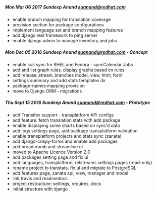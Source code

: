 ##### Mon Mar 06 2017 Sundeep Anand <suanand@redhat.com>
* enable branch mapping for translation coverage
* provision section for package configurations
* implement language set and branch mapping features
* add django rest framework to ping server
* enable django admin to manage inventory and jobs

##### Mon Dec 05 2016 Sundeep Anand <suanand@redhat.com> - Concept
* enable ical sync for RHEL and Fedora - syncCalendar Jobs
* add and list graph rules, display graphs based on rules
* add release_stream_branches model, view, html, form
* settings summary and add stats templates dir
* package-names mapping provision
* move to Django ORM - migrations

##### Thu Sept 15 2016 Sundeep Anand <suanand@redhat.com> - Prototype
* add Transifex support - transplatform API configs
* add feature: fetch translation stats with add package
* enable displaying some charts based on sync'd data
* add logs settings page, add package transplatform validation
* enable transplatform projects and stats sync (zanata)
* add django-crispy-forms and enable add packages
* add breadcrumb and streamline ui
* moved to Apache Licence Version 2.0
* add packages setting page and fix ui
* add languages, transplatform, relstreams settings pages (read-only)
* rename project to transtats, fix ui and migrate to PostgreSQL
* add features page, zanata api, view, manager and model
* link travis and readmedocs
* project restructure: settings, requires, docs
* initial structure with django
